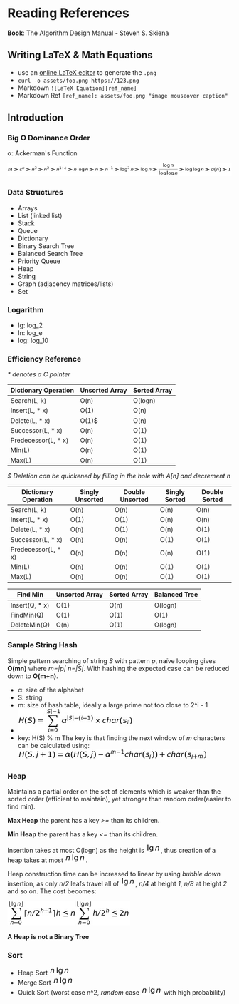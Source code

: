 # Reading References
**Book**: The Algorithm Design Manual - Steven S. Skiena

## Writing LaTeX & Math Equations
- use an [online LaTeX editor](http://www.sciweavers.org/free-online-latex-equation-editor) to generate the `.png`
- `curl -o assets/foo.png https://123.png`
- Markdown `![LaTeX Equation][ref_name]`
- Markdown Ref `[ref_name]: assets/foo.png "image mouseover caption"`

## Introduction

### Big O Dominance Order
α: Ackerman's Function

![Dominance Chain][dom_chain]

### Data Structures
- Arrays
- List (linked list)
- Stack
- Queue
- Dictionary
- Binary Search Tree
- Balanced Search Tree
- Priority Queue
- Heap
- String
- Graph (adjacency matrices/lists)
- Set

### Logarithm
- lg: log_2
- ln: log_e
- log: log_10

### Efficiency Reference
_* denotes a C pointer_

Dictionary Operation | Unsorted Array | Sorted Array
--- | --- | ---
Search(L, k) | O(n) | O(logn)
Insert(L, * x) | O(1) | O(n)
Delete(L, * x) | O(1)$ | O(n)
Successor(L, * x) | O(n) | O(1)
Predecessor(L, * x) | O(n) | O(1)
Min(L) | O(n) | O(1)
Max(L) | O(n) | O(1)

_$ Deletion can be quickened by filling in the hole with A[n] and decrement n_

Dictionary Operation | Singly Unsorted | Double Unsorted | Singly Sorted | Double Sorted
--- | --- | --- | --- | ---
Search(L, k) | O(n) | O(n) | O(n) | O(n)
Insert(L, * x) | O(1) | O(1) | O(n) | O(n)
Delete(L, * x) | O(n) | O(1) | O(n) | O(1)
Successor(L, * x) | O(n) | O(n) | O(1) | O(1)
Predecessor(L, * x) | O(n) | O(n) | O(n) | O(1)
Min(L) | O(n) | O(n) | O(1) | O(1)
Max(L) | O(n) | O(n) | O(1) | O(1)

Find Min | Unsorted Array | Sorted Array | Balanced Tree
--- | --- | --- | ---
Insert(Q, * x) | O(1) | O(n) | O(logn)
FindMin(Q) | O(1) | O(1) | O(1)
DeleteMin(Q) | O(n) | O(1) | O(logn)

### Sample String Hash

Simple pattern searching of string _S_ with pattern _p_, naïve looping gives **O(mn)** where _m=|p| n=|S|_. With hashing the expected case
can be reduced down to **O(m+n)**.
- α: size of the alphabet
- S: string
- m: size of hash table, ideally a large prime not too close to 2^i - 1
- ![String Hash Equation][str_hash]
- key: H(S) % m
The key is that finding the next window of _m_ characters can be calculated using:
![String Hash j plus one][str_hash_plus_one]


### Heap

Maintains a partial order on the set of elements which is weaker than the sorted order (efficient to maintain), yet stronger than random order(easier to find min).

**Max Heap** the parent has a key _>=_ than its children.

**Min Heap** the parent has a key _<=_ than its children.

Insertion takes at most O(logn) as the height is ![lg n][lg_n], thus creation of a heap takes at most ![n lg n][n_lg_n].

Heap construction time can be increased to linear by using _bubble down_ insertion, as only _n/2_ leafs travel all of ![lg n][lg_n], _n/4_ at height _1_, _n/8_ at height _2_ and so on. The cost becomes:

![Heap Bubble Down][heap_bubble_d]

**A Heap is not a Binary Tree**

### Sort
- Heap Sort ![n log n][n_lg_n]
- Merge Sort ![n log n][n_lg_n]
- Quick Sort (worst case n^2, _random_ case ![n log n][n_lg_n] with high probability)

[//]: # (Below are Markdown References)

[lg_n]: assets/lg_n.png "\log_2 n"
[n_lg_n]: assets/n_lg_n.png "n \log_2 n"
[str_hash]: assets/str_hash.png "H(S) = \sum_{i=0}^{|S|-1}  \alpha^{|S|-(i+1)} \times char(s_i)"
[str_hash_plus_one]: assets/str_hash_plus_one.png "H(S, j+1) = \alpha(H(S, j) - \alpha^{m-1}char(s_j)) + char(s_{j+m})"
[dom_chain]: assets/dom_chain.png "n! \gg c^n \gg n^3 \gg n^2 \gg n^{1+ \epsilon} \gg n \log n \gg n \gg n^{-1} \gg \log^2 n \gg \log n \gg \frac{\log n}{\log\log n} \gg \log\log n \gg \alpha(n) \gg 1"
[heap_bubble_d]: assets/heap_bubble_d.png " \sum_{h=0}^{\lfloor \lg n \rfloor} \lceil n/2^{h+1}\rceil h \leq n \sum_{h=0}^{\lfloor\lg n\rfloor} h/2^h \leq 2n"
